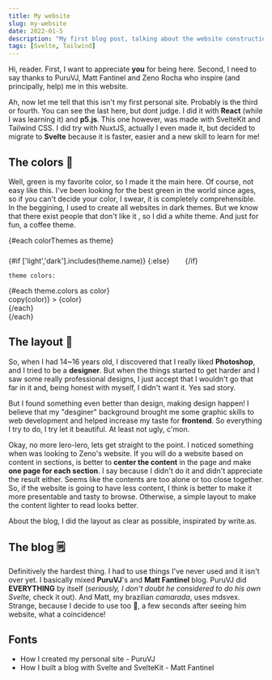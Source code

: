 ```yaml
---
title: My website
slug: my-website
date: 2022-01-5
description: "My first blog post, talking about the website construction"
tags: [Svelte, Tailwind]
---
```


<script lang="ts">
  import SVG from '../components/Base/AppSVG.svelte';
  import Link from '../components/Base/AppLink.svelte';
  import { Moon, Sun, Duplicate } from "svelte-hero-icons";
  import Icon from "svelte-hero-icons/Icon.svelte";
  const copy = async (color: string): string => {
    await navigator.clipboard.writeText(color);
  }
  const colorThemes = [
    {
      name: 'dark',
      icon: Moon,
      colors: [
      "#66EF73",
      "#100F10",
      "#E0E0E0",
      "#AAAAAA",
    ]},
    {
      name: 'light',
      icon: Sun,
      colors: [
      "#66EF73",
      "#FEFEFE",
      "#000000",
      "#AAAAAA",
    ]},
    {
      name: 'coffee',
      colors: [
      "#6A461E",
      "#F9DEC9",
      "#000000",
      "#9E9E9E",
    ]}
  ]
</script>

Hi, reader. First, I want to appreciate **you** for being here. Second, I need to say thanks to <Link to="https://www.puruvj.dev/">PuruVJ</Link>, <Link to="https://fantinel.dev/">Matt Fantinel</Link> and <Link to="https://www.zenorocha.com/">Zeno Rocha</Link> who inspire (and principally, help) me in this website.

Ah, now let me tell that this isn't my first personal site. Probably is the third or fourth. You can see the last <Link to="https://old.passoca.com.br">here</Link>, but dont judge. I did it with **React** (while I was learning it) and **p5.js**. This one however, was made with <Link to="https://kit.svelte.dev/">SvelteKit</Link> and <Link to="https://tailwindcss.com/">Tailwind CSS</Link>. I did try with <Link to="https://nuxtjs.org/">NuxtJS</Link>, actually I even made it, but decided to migrate to **Svelte** because it is faster, easier and a new skill to learn for me!

## The colors 🎨

Well, green is my favorite color, so I made it the main here. Of course, not easy like this. I've been looking for the best green in the world since ages, so if you can't decide your color, I swear, it is completely comprehensible. In the beggining, I used to create all websites in dark themes. But we know that there exist people that don't like it , so I did a white theme. And just for fun, a coffee theme.


{#each colorThemes as theme}
  <div class="label">
    {#if ['light','dark'].includes(theme.name)}
      <Icon src={theme.icon} size="23" />
    {:else}
      <SVG name="coffee" width="23" height="23"/>
    {/if}

    theme colors:
  </div>


  <div class="colors-show">
    {#each theme.colors as color}
      <div
        class="color"
        style="background-color: {color}"
        on:click={() => copy(color)}
      >
        <span class="flex gap-2">{color} <Icon src={Duplicate} size="23" /></span>
      </div>
    {/each}
  </div>
{/each}

## The layout 📐

So, when I had 14~16 years old, I discovered that I really liked **Photoshop**, and I tried to be a **designer**. But when the things started to get harder and I saw some really professional designs, I just accept that I wouldn't go that far in it and, being honest with myself, I didn't want it. Yes sad story.

But I found something even better than design, making design happen! I believe that my "desginer" background brought me some graphic skills to web development and helped increase my taste for **frontend**. So everything I try to do, I try let it beautiful. At least not ugly, c'mon.

Okay, no more lero-lero, lets get straight to the point. I noticed something when was looking to Zeno's website. If you will do a website based on content in sections, is better to **center the content** in the page and make **one page for each section**. I say because I didn't do it and didn't appreciate the result either. Seems like the contents are too alone or too close together. So, if the website is going to have less content, I think is better to make it more presentable and tasty to browse. Otherwise, a simple layout to make the content lighter to read looks better.

About the blog, I did the layout as clear as possible, inspirated by <Link to="https://write.as/">write.as</Link>.

## The blog 🗒️

Definitively the hardest thing. I had to use things I've never used and it isn't over yet. I basically mixed **PuruVJ**'s and **Matt Fantinel** blog. PuruVJ did **EVERYTHING** by itself (*seriously, I don't doubt he considered to do his own Svelte,* <Link to="https://www.puruvj.dev/blog/how-i-created-personal-site-part-1">check it out</Link>). And Matt, my brazilian *camarada*, uses <Link to="https://mdsvex.pngwn.io/">mdsvex</Link>. Strange, because I decide to use too 🤔, a few seconds after seeing him website, what a coincidence!

## Fonts

<ul class="fonts">
  <li>
    <Link to="https://www.puruvj.dev/blog/how-i-created-personal-site-part-1"> 
      How I created my personal site - PuruVJ
    </Link>
  </li>
  <li>
    <Link to="https://fantinel.dev/blog-development-sveltekit/"> 
      How I built a blog with Svelte and SvelteKit - Matt Fantinel
    </Link>
  </li>
</ul>



<style lang="sass">
@import '../../sass/breakpoints'

.label
  display: flex
  align-items: center
  gap: 8px
  margin-top: 8px
  :global
    p
      margin-top: unset !important

.colors-show
  display: grid
  align-items: center
  gap: 15px
  margin: 20px 0
  grid-template-columns: repeat(1, 1fr)
  @include screen-md
    grid-template-columns: repeat(4, 1fr)


.color
  padding: 12px 20px
  display: grid
  cursor: pointer
  place-items: center
  color: rgba(0,0,0,.3)
  transition: all .3s
  font-size: 1rem
  &:hover
    color: unset
    background-color: rgba(0,0,0,.1) !important
  &:active
    background-color: rgba(0,0,0,.0) !important
    transform: translateY(5px)
</style>

